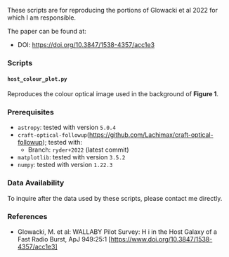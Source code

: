 These scripts are for reproducing the portions of 
Glowacki et al 2022 for which I am responsible.


 The paper can be found at:
 - DOI: https://doi.org/10.3847/1538-4357/acc1e3

### Scripts

#### `host_colour_plot.py`
Reproduces the colour optical image used in the background of **Figure 1**.

### Prerequisites
 - `astropy`: tested with version `5.0.4`
 - `craft-optical-followup`(https://github.com/Lachimax/craft-optical-followup); tested with:
   - Branch: `ryder+2022` (latest commit)
 - `matplotlib`: tested with version `3.5.2`
 - `numpy`: tested with version `1.22.3`

### Data Availability

To inquire after the data used by these scripts, please contact me directly.

### References
 - Glowacki, M. et al: WALLABY Pilot Survey: H i in the Host Galaxy of a Fast Radio Burst, ApJ 949:25:1 [https://www.doi.org/10.3847/1538-4357/acc1e3]
